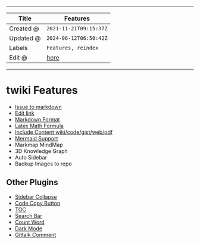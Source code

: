 -----

| Title     | Features                                            |
| --------- | --------------------------------------------------- |
| Created @ | `2021-11-21T09:15:37Z`                              |
| Updated @ | `2024-06-12T06:50:42Z`                              |
| Labels    | `Features, reindex`                                 |
| Edit @    | [here](https://github.com/junxnone/twiki/issues/16) |

-----

# twiki Features

  - [Issue to markdown](https://github.com/junxnone/wiki_issue2md)
  - [Edit
    link](https://github.com/junxnone/wiki_issue2md/blob/main/action.yml#L67)
  - [Markdown Format](/0017_Features_Markdown)
  - [Latex Math Formula](/0018_Features_Latex)
  - [Include Content
    wiki/code/gist/web/pdf](/0013_Features_IncludeContent)
  - [Mermaid Support](/0020_Features_Mermaid)
  - Markmap MindMap
  - 3D Knowledge Graph
  - Auto Sidebar
  - Backup Images to repo

## Other Plugins

  - [Sidebar
    Collapse](https://github.com/iPeng6/docsify-sidebar-collapse)
  - [Code Copy Button](https://github.com/jperasmus/docsify-copy-code)
  - [TOC](https://github.com/justintien/docsify-plugin-toc)
  - [Search Bar](https://docsify.js.org/#/plugins?id=full-text-search)
  - [Count Word](https://github.com/827652549/docsify-count)
  - [Dark
    Mode](https://github.com/boopathikumar018/docsify-darklight-theme)
  - [Gittalk Comment](https://github.com/gitalk/gitalk)
